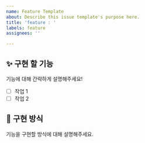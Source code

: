```yaml
---
name: Feature Template
about: Describe this issue template's purpose here.
title: 'feature : '
labels: feature
assignees: ''

---
```


## ✨ 구현 할 기능

기능에 대해 간략하게 설명해주세요!

- [ ]  작업 1
- [ ]  작업 2

## 📢 구현 방식

기능을 구현할 방식에 대해 설명해주세요.
